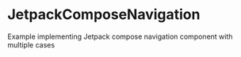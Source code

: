 # JetpackComposeNavigation

Example implementing Jetpack compose navigation component with multiple cases
